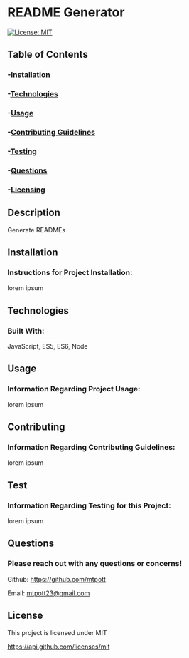 
# README Generator

[![License: MIT](https://img.shields.io/badge/License-MIT-yellow.svg)](https://opensource.org/licenses/MIT)

## Table of Contents
### -[Installation](#installation)
### -[Technologies](#technologies)
### -[Usage](#usage)
### -[Contributing Guidelines](#contributing)
### -[Testing](#test)
### -[Questions](#email)
### -[Licensing](#license)

## Description
Generate READMEs
  
## Installation
### Instructions for Project Installation:
lorem ipsum
  
## Technologies
### Built With:
JavaScript, ES5, ES6, Node

## Usage
### Information Regarding Project Usage:
lorem ipsum

## Contributing
### Information Regarding Contributing Guidelines:
lorem ipsum
  
## Test
### Information Regarding Testing for this Project:
lorem ipsum
  
## Questions
### Please reach out with any questions or concerns!
Github: https://github.com/mtpott

Email: mtpott23@gmail.com

## License
This project is licensed under MIT

https://api.github.com/licenses/mit